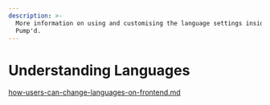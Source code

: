 ```yaml
---
description: >-
  More information on using and customising the language settings inside of
  Pump'd.
---
```


# Understanding Languages

[how-users-can-change-languages-on-frontend.md](how-users-can-change-languages-on-frontend.md "mention")

